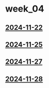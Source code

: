 # week_04 <!-- markmap: foldAll -->
## [2024-11-22](2024-11-22/2024-11-22.html)
## [2024-11-25](2024-11-25/2024-11-25.html)
## [2024-11-27](2024-11-27/2024-11-27.html)
## [2024-11-28](2024-11-28/2024-11-28.html)
